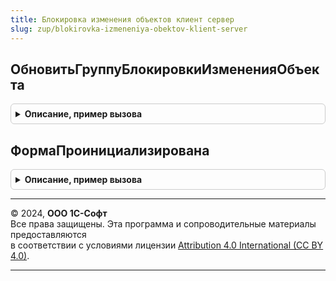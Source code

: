 ```yaml
---
title: Блокировка изменения объектов клиент сервер
slug: zup/blokirovka-izmeneniya-obektov-klient-server
---
```



## ОбновитьГруппуБлокировкиИзмененияОбъекта
<details style="margin: 1em 0; padding: 0.5em; border: 1px solid #ccc; border-radius: 6px;">

<summary style="font-weight: bold; cursor: pointer;">Описание, пример вызова</summary>

```bsl

Процедура ОбновитьГруппуБлокировкиИзмененияОбъекта(УправляемаяФорма, ОбновитьПараметрыБлокировкиИзмененияОбъекта = Ложь, РазрешитьИзменениеОбъекта = Неопределено) Экспорт
```

Пример вызова
```bsl
БлокировкаИзмененияОбъектовКлиентСервер.ОбновитьГруппуБлокировкиИзмененияОбъекта(УправляемаяФорма, ОбновитьПараметрыБлокировкиИзмененияОбъекта, РазрешитьИзменениеОбъекта);
```
</details>

## ФормаПроинициализирована
<details style="margin: 1em 0; padding: 0.5em; border: 1px solid #ccc; border-radius: 6px;">

<summary style="font-weight: bold; cursor: pointer;">Описание, пример вызова</summary>

```bsl

Функция ФормаПроинициализирована(УправляемаяФорма) Экспорт
```

Пример вызова
```bsl
Результат = БлокировкаИзмененияОбъектовКлиентСервер.ФормаПроинициализирована(УправляемаяФорма) 
```
</details>

---

© 2024, **ООО 1С-Софт**  
Все права защищены. Эта программа и сопроводительные материалы предоставляются  
в соответствии с условиями лицензии [Attribution 4.0 International (CC BY 4.0)](https://creativecommons.org/licenses/by/4.0/legalcode).

---
